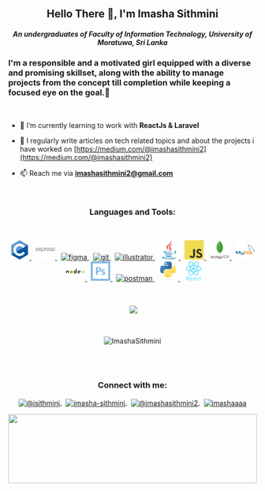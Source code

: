 <img src="https://github.com/imashaaaa/Imasha-Sithmini/blob/main/shatter.gif?raw=true" width=100% height=15/>

<h2 align="center">Hello There 👋, I'm Imasha Sithmini </h2> <h5 align="center"> An undergraduates of Faculty of Information Technology, University of Moratuwa, Sri Lanka</h5>


<h3> I'm a responsible and a motivated girl equipped with a diverse and promising skillset, along with the ability to manage projects from the concept till completion while keeping a focused eye on the goal.🔭 </h3>

</br>

- 🌱 I’m currently learning to work with **ReactJs & Laravel**

- 📝 I regularly write articles on tech related topics and about the projects i have worked on [https://medium.com/@imashasithmini2](https://medium.com/@imashasithmini2)

- 📫 Reach me via **imashasithmini2@gmail.com**

</br>

<h3 align="Center">Languages and Tools:</h3>
</br>
<p align="Center">
    <a href="https://www.cprogramming.com/" target="_blank"> <img src="https://raw.githubusercontent.com/devicons/devicon/master/icons/c/c-original.svg" alt="c" width="40" height="40"/> </a> &nbsp;
    <a href="https://expressjs.com" target="_blank"> <img src="https://raw.githubusercontent.com/devicons/devicon/master/icons/express/express-original-wordmark.svg" alt="express" width="40" height="40"/> </a> &nbsp;
    <a href="https://www.figma.com/" target="_blank"> <img src="https://www.vectorlogo.zone/logos/figma/figma-icon.svg" alt="figma" width="40" height="40"/> </a> &nbsp;
    <a href="https://git-scm.com/" target="_blank"> <img src="https://www.vectorlogo.zone/logos/git-scm/git-scm-icon.svg" alt="git" width="40" height="40"/> </a> &nbsp;
    <a href="https://www.adobe.com/in/products/illustrator.html" target="_blank"> <img src="https://www.vectorlogo.zone/logos/adobe_illustrator/adobe_illustrator-icon.svg" alt="illustrator" width="40" height="40"/> </a> &nbsp;
    <a href="https://www.java.com" target="_blank"> <img src="https://raw.githubusercontent.com/devicons/devicon/master/icons/java/java-original.svg" alt="java" width="40" height="40"/> </a> &nbsp;
    <a href="https://developer.mozilla.org/en-US/docs/Web/JavaScript" target="_blank"> <img src="https://raw.githubusercontent.com/devicons/devicon/master/icons/javascript/javascript-original.svg" alt="javascript" width="40" height="40"/> </a> &nbsp;
    <a href="https://www.mongodb.com/" target="_blank"> <img src="https://raw.githubusercontent.com/devicons/devicon/master/icons/mongodb/mongodb-original-wordmark.svg" alt="mongodb" width="40" height="40"/> </a> &nbsp;
    <a href="https://www.mysql.com/" target="_blank"> <img src="https://raw.githubusercontent.com/devicons/devicon/master/icons/mysql/mysql-original-wordmark.svg" alt="mysql" width="40" height="40"/> </a> &nbsp;
    <a href="https://nodejs.org" target="_blank"> <img src="https://raw.githubusercontent.com/devicons/devicon/master/icons/nodejs/nodejs-original-wordmark.svg" alt="nodejs" width="40" height="40"/> </a> &nbsp;
    <a href="https://www.photoshop.com/en" target="_blank"> <img src="https://raw.githubusercontent.com/devicons/devicon/master/icons/photoshop/photoshop-line.svg" alt="photoshop" width="40" height="40"/> </a> &nbsp;
    <a href="https://postman.com" target="_blank"> <img src="https://www.vectorlogo.zone/logos/getpostman/getpostman-icon.svg" alt="postman" width="40" height="40"/> </a> &nbsp;
    <a href="https://www.python.org" target="_blank"> <img src="https://raw.githubusercontent.com/devicons/devicon/master/icons/python/python-original.svg" alt="python" width="40" height="40"/> </a> &nbsp;
    <a href="https://reactjs.org/" target="_blank"> <img src="https://raw.githubusercontent.com/devicons/devicon/master/icons/react/react-original-wordmark.svg" alt="react" width="40" height="40"/> </a> </p>
</br>

<div align="center" style="margin: auto; display: block" >
    <p align="center">&nbsp;<img align="center" src="https://github-readme-stats.vercel.app/api?username=imashaaaa&count_private=true&show_icons=true&locale=en&theme=chartreuse-dark"ImashaSithmini" />
    </p> </br>
    <p align="center"><img align="center" src="https://github-readme-streak-stats.herokuapp.com/?user=imashaaaa&theme=chartreuse-dark" alt="ImashaSithmini" />
    </p></br>
    </br>
    <h3 align="Center">Connect with me:</h3>
    <p align="Center">
        <a href="https://twitter.com/@ISithmini" target="blank"><img align="center" src="https://github.com/imashaaaa/Imasha-Sithmini/blob/main/Twitter.png?raw=true" alt="@isithmini" height="30" width="35" />
        </a>  &nbsp;
        <a href="https://linkedin.com/in/imasha-sithmini" target="blank"><img align="center" src="https://github.com/imashaaaa/Imasha-Sithmini/blob/main/LinkedIn.png?raw=true" alt="imasha-sithmini" height="30" width="120" />
        </a>&nbsp;
        <a href="https://medium.com/@imashasithmini2" target="blank"><img align="center" src="https://github.com/imashaaaa/Imasha-Sithmini/blob/main/Medium.png?raw=true" alt="@imashasithmini2" height="40" width="40" />
        </a>&nbsp;
        <a href="https://www.hackerrank.com/Imashaaaa" target="blank"><img align="center" src="https://github.com/imashaaaa/Imasha-Sithmini/blob/main/Hackerrank.png?raw=true" alt="imashaaaa" height="50" width="50" />
        </a>
    </p>

</div>

<img src="https://github.com/imashaaaa/Imasha-Sithmini/blob/main/shatter.gif?raw=true" width=100% height=140/>
 